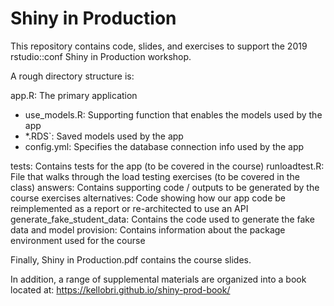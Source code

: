 # Shiny in Production 

This repository contains code, slides, and exercises to support the 2019 rstudio::conf Shiny in Production workshop.

A rough directory structure is:


app.R: The primary application
 - use_models.R: Supporting function that enables the models used by the app
 - *.RDS`: Saved models used by the app
 - config.yml: Specifies the database connection info used by the app

tests: Contains tests for the app (to be covered in the course)
runloadtest.R: File that walks through the load testing exercises (to be covered in the class)
answers: Contains supporting code / outputs to be generated by the course exercises
alternatives: Code showing how our app code be reimplemented as a report or re-architected to use an API
generate_fake_student_data: Contains the code used to generate the fake data and model
provision:  Contains information about the package environment used for the course

Finally, Shiny in Production.pdf contains the course slides.

In addition, a range of supplemental materials are organized into a book located at: https://kellobri.github.io/shiny-prod-book/
